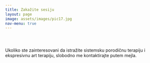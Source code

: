 ```yaml
---
title: Zakažite sesiju
layout: page
image: assets/images/pic17.jpg
nav-menu: true
---
```


<!-- Main -->
<div id="main" class="alt">

<!-- One -->
<section id="one">
	<div class="inner">
		<header class="major">
			<h1></h1>
		</header>

<!-- Content -->
<p>Ukoliko ste zainteresovani da istražite sistemsku porodičnu terapiju i ekspresivnu art terapiju, slobodno me kontaktirajte putem mejla.</p>
